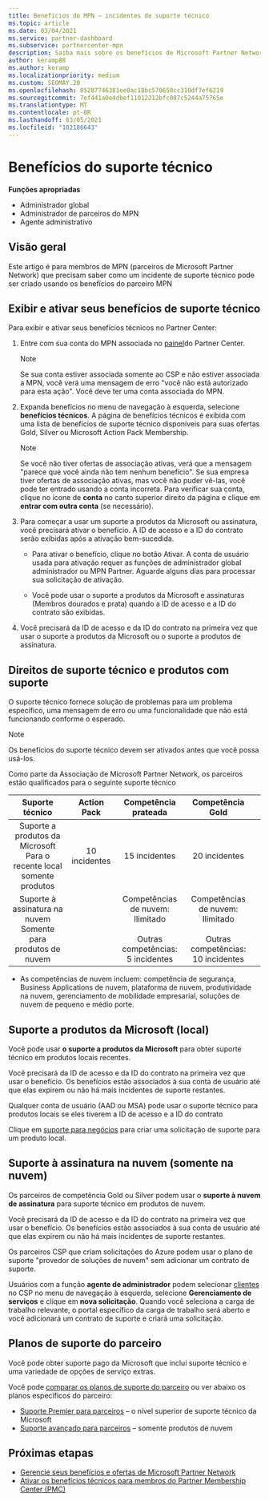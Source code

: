 ```yaml
---
title: Benefícios do MPN – incidentes de suporte técnico
ms.topic: article
ms.date: 03/04/2021
ms.service: partner-dashboard
ms.subservice: partnercenter-mpn
description: Saiba mais sobre os benefícios de Microsoft Partner Network (MPN) para incidentes de suporte técnico
author: keramp88
ms.author: keramp
ms.localizationpriority: medium
ms.custom: SEOMAY.20
ms.openlocfilehash: 85287746381ee0ac18bc570650cc310df7ef6219
ms.sourcegitcommit: 7ef441a0e4dbef11012212bfc087c5244a75765e
ms.translationtype: MT
ms.contentlocale: pt-BR
ms.lasthandoff: 03/05/2021
ms.locfileid: "102186643"
---
```

# <a name="technical-support-benefits"></a>Benefícios do suporte técnico

**Funções apropriadas**
-   Administrador global 
-   Administrador de parceiros do MPN 
-   Agente administrativo 

## <a name="overview"></a>Visão geral

Este artigo é para membros de MPN (parceiros de Microsoft Partner Network) que precisam saber como um incidente de suporte técnico pode ser criado usando os benefícios do parceiro MPN

## <a name="view-and-activate-your-technical-support-benefits"></a>Exibir e ativar seus benefícios de suporte técnico 

Para exibir e ativar seus benefícios técnicos no Partner Center:

1. Entre com sua conta do MPN associada no [painel](https://partner.microsoft.com/dashboard)do Partner Center. 
    > [!NOTE]
    > Se sua conta estiver associada somente ao CSP e não estiver associada a MPN, você verá uma mensagem de erro "você não está autorizado para esta ação". Você deve ter uma conta associada do MPN.

2. Expanda benefícios no menu de navegação à esquerda, selecione **benefícios técnicos**. A página de benefícios técnicos é exibida com uma lista de benefícios de suporte técnico disponíveis para suas ofertas Gold, Silver ou Microsoft Action Pack Membership. 

    > [!NOTE]
    >Se você não tiver ofertas de associação ativas, verá que a mensagem "parece que você ainda não tem nenhum benefício". Se sua empresa tiver ofertas de associação ativas, mas você não puder vê-las, você pode ter entrado usando a conta incorreta. Para verificar sua conta, clique no ícone de **conta** no canto superior direito da página e clique em **entrar com outra conta** (se necessário).

3. Para começar a usar um suporte a produtos da Microsoft ou assinatura, você precisará ativar o benefício. A ID de acesso e a ID do contrato serão exibidas após a ativação bem-sucedida. 

    -   Para ativar o benefício, clique no botão Ativar. A conta de usuário usada para ativação requer as funções de administrador global administrador ou MPN Partner. Aguarde alguns dias para processar sua solicitação de ativação. 

    - Você pode usar o suporte a produtos da Microsoft e assinaturas (Membros dourados e prata) quando a ID de acesso e a ID do contrato são exibidas. 

 4. Você precisará da ID de acesso e da ID do contrato na primeira vez que usar o suporte a produtos da Microsoft ou o suporte a produtos de assinatura.  

## <a name="technical-support-entitlement-and-supported-products"></a>Direitos de suporte técnico e produtos com suporte

O suporte técnico fornece solução de problemas para um problema específico, uma mensagem de erro ou uma funcionalidade que não está funcionando conforme o esperado.

> [!NOTE]
> Os benefícios do suporte técnico devem ser ativados antes que você possa usá-los. 

Como parte da Associação de Microsoft Partner Network, os parceiros estão qualificados para o seguinte suporte técnico


|                           Suporte técnico                          |  Action Pack |                                      Competência prateada                                      |                                        Competência Gold                                        |   |
|:--------------------------------------------------------------------:|:------------:|:-------------------------------------------------------------------------------------------:|:---------------------------------------------------------------------------------------------:|:-:|
| Suporte a produtos da Microsoft<br>Para o recente local <br>somente produtos | 10 incidentes | 15 incidentes                                                                                | 20 incidentes                                                                                  |   |
| Suporte à assinatura na nuvem<br>Somente para produtos de nuvem                   |              | Competências de nuvem:<br>Ilimitado<br>         <br>Outras competências:<br>5 incidentes         | Competências de nuvem:<br>Ilimitado<br>          <br>Outras competências:<br>10 incidentes   



* As competências de nuvem incluem: competência de segurança, Business Applications de nuvem, plataforma de nuvem, produtividade na nuvem, gerenciamento de mobilidade empresarial, soluções de nuvem de pequeno e médio porte.

## <a name="microsoft-product-support-on-premises"></a>Suporte a produtos da Microsoft (local)

Você pode usar  **o suporte a produtos da Microsoft** para obter suporte técnico em produtos locais recentes. 

Você precisará da ID de acesso e da ID do contrato na primeira vez que usar o benefício. Os benefícios estão associados à sua conta de usuário até que elas expirem ou não há mais incidentes de suporte restantes.

Qualquer conta de usuário (AAD ou MSA) pode usar o suporte técnico para produtos locais se eles tiverem a ID de acesso e a ID do contrato

Clique em [suporte para negócios](https://support.serviceshub.microsoft.com/supportforbusiness/create) para criar uma solicitação de suporte para um produto local.

## <a name="signature-cloud-support-cloud-only"></a>Suporte à assinatura na nuvem (somente na nuvem)

Os parceiros de competência Gold ou Silver podem usar o **suporte à nuvem de assinatura** para suporte técnico em produtos de nuvem. 

Você precisará da ID de acesso e da ID do contrato na primeira vez que usar o benefício. Os benefícios estão associados à sua conta de usuário até que elas expirem ou não há mais incidentes de suporte restantes.

Os parceiros CSP que criam solicitações do Azure podem usar o plano de suporte "provedor de soluções de nuvem" sem adicionar um contrato de suporte.

Usuários com a função **agente de administrador** podem selecionar [clientes](https://partner.microsoft.com/commerce/customers/list) no CSP no menu de navegação à esquerda, selecione **Gerenciamento de serviços** e clique em **nova solicitação**.  Quando você seleciona a carga de trabalho relevante, o portal específico da carga de trabalho será aberto e você adicionará um contrato de suporte e criará uma solicitação.

## <a name="partner-support-plans"></a>Planos de suporte do parceiro

Você pode obter suporte pago da Microsoft que inclui suporte técnico e uma variedade de opções de serviço extras. 

Você pode [comparar os planos de suporte do parceiro](https://partner.microsoft.com/support/partnersupport) ou ver abaixo os planos específicos do parceiro:

- [Suporte Premier para parceiros](https://partner.microsoft.com/support/microsoft-services-premier-support) – o nível superior de suporte técnico da Microsoft
- [Suporte avançado para parceiros](https://partner.microsoft.com/support/advanced-cloud-support) – somente produtos de nuvem


## <a name="next-steps"></a>Próximas etapas

- [Gerencie seus benefícios e ofertas de Microsoft Partner Network](manage-your-partner-network-benefits.md)
- [Ativar os benefícios técnicos para membros do Partner Membership Center (PMC)](partner-membership-center-tech-benefits-activate.md)
